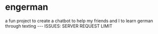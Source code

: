 # engerman
a fun project to create a chatbot to help my friends and I to learn german through texting
--- ISSUES: SERVER REQUEST LIMIT
